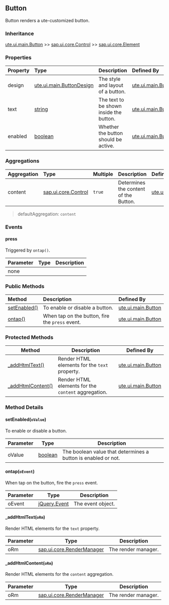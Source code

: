 ## Button ##
Button renders a ute-customized button.

### Inheritance ##
[ute.ui.main.Button](../Button.js) >> [sap.ui.core.Control](../../../../../../ZELIB/openui5/resources/sap/ui/core/Control-dbg.js) >> [sap.ui.core.Element](../../../../../../ZELIB/openui5/resources/sap/ui/core/Element-dbg.js)

### Properties ##
| Property            | Type                                      | Description                                                                | Defined By                                 |
| :------------------ | :---------------------------------------- | :------------------------------------------------------------------------- | :----------------------------------------- |
| design              | [ute.ui.main.ButtonDesign](../library.js) | The style and layout of a button.                                          | [ute.ui.main.Button](../Button.js)         |
| text                | [string](https://goo.gl/tle3QN)           | The text to be shown inside the button.                                    | [ute.ui.main.Button](../Button.js)         |
| enabled             | [boolean](https://goo.gl/KjFDba)          | Whether the button should be active.                                       | [ute.ui.main.Button](../Button.js)         |

### Aggregations ##
| Aggregation         | Type                                   | Multiple | Description                                                                | Defined By                                 |
| :------------------ | :------------------------------------- | :------- | :------------------------------------------------------------------------- | :----------------------------------------- |
| content             | [sap.ui.core.Control](../../../../../../ZELIB/openui5/resources/sap/ui/core/Control-dbg.js) | `true` | Determines the content of the Button. | [ute.ui.main.Button](../Button.js) |

> defaultAggregation: `content`

### Events ##

#### press ##
Triggered by `ontap()`.

| Parameter | Type  | Description         |
|-----------|-------|---------------------|
| none      |       |                     |

### Public Methods ##
| Method              |  Description                                                                | Defined By                                 |
| :------------------ |  :------------------------------------------------------------------------- | :----------------------------------------- |
| [setEnabled()](#markdown-header-setenabledovalue)   |  To enable or disable a button.                                             | [ute.ui.main.Button](../Button.js)         |
| [ontap()](#markdown-header-ontapoevent)             |  When tap on the button, fire the `press` event.                            | [ute.ui.main.Button](../Button.js)         |

### Protected Methods ##
| Method            | Description                                         | Defined By                         |
|-------------------|-----------------------------------------------------|------------------------------------|
| [_addHtmlText()](#markdown-header-_addhtmltextorm)       | Render HTML elements for the `text` property.       | [ute.ui.main.Button](../Button.js) |
| [_addHtmlContent()](#markdown-header-_addhtmlcontentorm) | Render HTML elements for the `content` aggregation. | [ute.ui.main.Button](../Button.js) |

### Method Details ##

#### setEnabled(`oValue`) ##
To enable or disable a button.

| Parameter | Type                                 | Description                                                   |
|-----------|--------------------------------------|---------------------------------------------------------------|
| oValue    | [boolean](https://goo.gl/KjFDba)     | The boolean value that determines a button is enabled or not. |

#### ontap(`oEvent`) ##
When tap on the button, fire the `press` event.

| Parameter | Type                                 | Description       |
|-----------|--------------------------------------|-------------------|
| oEvent    | [jQuery.Event](http://goo.gl/2OC2kf) | The event object. |

#### _addHtmlText(`oRm`) ##
Render HTML elements for the `text` property.

| Parameter | Type                                                                                                    | Description         |
|-----------|---------------------------------------------------------------------------------------------------------|---------------------|
| oRm       | [sap.ui.core.RenderManager](../../../../../../ZELIB/openui5/resources/sap/ui/core/RenderManager-dbg.js) | The render manager. |

#### _addHtmlContent(`oRm`) ##
Render HTML elements for the `content` aggregation.

| Parameter | Type                                                                                                    | Description         |
|-----------|---------------------------------------------------------------------------------------------------------|---------------------|
| oRm       | [sap.ui.core.RenderManager](../../../../../../ZELIB/openui5/resources/sap/ui/core/RenderManager-dbg.js) | The render manager. |